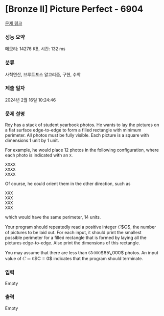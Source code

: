 # [Bronze II] Picture Perfect - 6904 

[문제 링크](https://www.acmicpc.net/problem/6904) 

### 성능 요약

메모리: 14276 KB, 시간: 132 ms

### 분류

사칙연산, 브루트포스 알고리즘, 구현, 수학

### 제출 일자

2024년 2월 16일 10:24:46

### 문제 설명

<p>Roy has a stack of student yearbook photos. He wants to lay the pictures on a flat surface edge-to-edge to form a filled rectangle with minimum perimeter. All photos must be fully visible. Each picture is a square with dimensions 1 unit by 1 unit.</p>

<p>For example, he would place 12 photos in the following configuration, where each photo is indicated with an <code>X</code>.</p>

<pre>XXXX
XXXX
XXXX</pre>

<p>Of course, he could orient them in the other direction, such as</p>

<pre>XXX
XXX
XXX
XXX</pre>

<p>which would have the same perimeter, 14 units.</p>

<p>Your program should repeatedly read a positive integer <mjx-container class="MathJax" jax="CHTML" style="font-size: 108.2%; position: relative;"><mjx-math class="MJX-TEX" aria-hidden="true"><mjx-mi class="mjx-i"><mjx-c class="mjx-c1D436 TEX-I"></mjx-c></mjx-mi></mjx-math><mjx-assistive-mml unselectable="on" display="inline"><math xmlns="http://www.w3.org/1998/Math/MathML"><mi>C</mi></math></mjx-assistive-mml><span aria-hidden="true" class="no-mathjax mjx-copytext">$C$</span></mjx-container>, the number of pictures to be laid out. For each input, it should print the smallest possible perimeter for a filled rectangle that is formed by laying all the pictures edge-to-edge. Also print the dimensions of this rectangle.</p>

<p>You may assume that there are less than <mjx-container class="MathJax" jax="CHTML" style="font-size: 108.2%; position: relative;"><mjx-math class="MJX-TEX" aria-hidden="true"><mjx-mn class="mjx-n"><mjx-c class="mjx-c36"></mjx-c><mjx-c class="mjx-c35"></mjx-c></mjx-mn><mjx-mstyle><mjx-mspace style="width: 0.167em;"></mjx-mspace></mjx-mstyle><mjx-mn class="mjx-n"><mjx-c class="mjx-c30"></mjx-c><mjx-c class="mjx-c30"></mjx-c><mjx-c class="mjx-c30"></mjx-c></mjx-mn></mjx-math><mjx-assistive-mml unselectable="on" display="inline"><math xmlns="http://www.w3.org/1998/Math/MathML"><mn>65</mn><mstyle scriptlevel="0"><mspace width="0.167em"></mspace></mstyle><mn>000</mn></math></mjx-assistive-mml><span aria-hidden="true" class="no-mathjax mjx-copytext">$65\,000$</span></mjx-container> photos. An input value of <mjx-container class="MathJax" jax="CHTML" style="font-size: 108.2%; position: relative;"><mjx-math class="MJX-TEX" aria-hidden="true"><mjx-mi class="mjx-i"><mjx-c class="mjx-c1D436 TEX-I"></mjx-c></mjx-mi><mjx-mo class="mjx-n" space="4"><mjx-c class="mjx-c3D"></mjx-c></mjx-mo><mjx-mn class="mjx-n" space="4"><mjx-c class="mjx-c30"></mjx-c></mjx-mn></mjx-math><mjx-assistive-mml unselectable="on" display="inline"><math xmlns="http://www.w3.org/1998/Math/MathML"><mi>C</mi><mo>=</mo><mn>0</mn></math></mjx-assistive-mml><span aria-hidden="true" class="no-mathjax mjx-copytext">$C = 0$</span></mjx-container> indicates that the program should terminate.</p>

### 입력 

 Empty

### 출력 

 Empty

